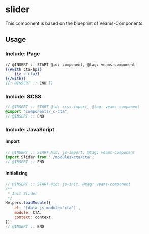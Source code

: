 # slider

This component is based on the blueprint of Veams-Components.

## Usage

### Include: Page

``` hbs
// @INSERT :: START @id: component, @tag: veams-component
{{#with cta-bp}}
	{{> c-cta}}
{{/with}}
{{! @INSERT :: END }}
```

### Include: SCSS

``` scss
// @INSERT :: START @id: scss-import, @tag: veams-component
@import "components/_c-cta";
// @INSERT :: END
```

### Include: JavaScript

#### Import
``` js
// @INSERT :: START @id: js-import, @tag: veams-component
import Slider from './modules/cta/cta';
// @INSERT :: END
```

#### Initializing
``` js
// @INSERT :: START @id: js-init, @tag: veams-component
/**
 * Init Slider
 */
Helpers.loadModule({
	el: '[data-js-module="cta"]',
	module: CTA,
	context: context
});
// @INSERT :: END
```
